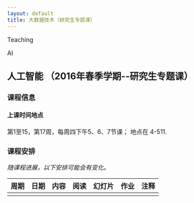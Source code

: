 ```yaml
---
layout: default
title: 大数据技术（研究生专题课）
---
```


Teaching

AI

人工智能 （2016年春季学期--研究生专题课）
-----------------------------------------

### 课程信息

#### 上课时间地点

第1至15，第17周，每周四下午5、6、7节课； 地点在 4-511.

### 课程安排

*随课程进展，以下安排可能会有变化。*

| 周期 | 日期 | 内容 | 阅读 | 幻灯片 | 作业 | 注释 |
|------|------|------|------|--------|------|------|
|      |      |      |      |        |      |      |
